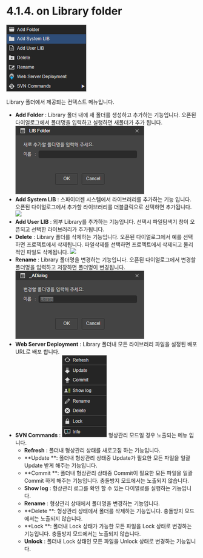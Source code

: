 # 4.1.4. on Library folder

![](../../.gitbook/assets/context-library.png)

Library 폴더에서 제공되는 컨텍스트 메뉴입니다.

* **Add Folder** : Library 폴더 내에 새 폴더를 생성하고 추가하는 기능입니다. 오픈된 다이얼로그에서 폴더명을 입력하고 실행하면 새폴더가 추가 됩니다. ![](../../.gitbook/assets/dialog-libfolder.png)
* **Add System LIB** : 스파이더젠 시스템에서 라이브러리를 추가하는 기능 입니다. 오픈된 다이얼로그에서 추가할 라이브러리를 더블클릭으로 선택하면 추가됩니다. ![](https://github.com/asoosoft/spidergen-guidebook/tree/eeac9656bff5b368e79bf9dad544cae218642e17/assets/pop-addsystem-lib.png)
* **Add User LIB** : 외부 Library를 추가하는 기능입니다. 선택시 파일탐색기 창이 오픈되고 선택한 라이브러리가 추가됩니다.
* **Delete** : Library 폴더를 삭제하는 기능입니다. 오픈된 다이얼로그에서 예를 선택하면 프로젝트에서 삭제됩니다. 파일삭제를 선택하면 프로젝트에서 삭제되고 물리적인 파일도 삭제됩니다. ![](https://github.com/asoosoft/spidergen-guidebook/tree/eeac9656bff5b368e79bf9dad544cae218642e17/assets/pop-lib-del.png)
* **Rename** : Library 폴더명을 변경하는 기능입니다. 오픈된 다이얼로그에서 변경할 폴더명을 입력하고 저장하면 폴더명이 변경됩니다. ![](../../.gitbook/assets/dialog-lib-rename.png)
* **Web Server Deployment** : Library 폴더내 모든 라이브러리 파일을 설정된 배포 URL로 배포 합니다.
* **SVN Commands** : ![](../../.gitbook/assets/context-library-svn.png) 형상관리 모드일 경우 노출되는 메뉴 입니다.
  * **Refresh** : 폴더내 형상관리 상태를 새로고침 하는 기능입니다.
  * **Update **: 폴더내 형상관리 상태중 Update가 필요한 모든 파일을 일괄 Update 받게 해주는 기능입니다.
  * **Commit **: 폴더내 형상관리 상태중 Commit이 필요한 모든 파일을 일괄 Commit 하게 해주는 기능입니다. 충돌방지 모드에서는 노출되지 않습니다.
  * **Show log** :  형상관리 로그를 확인 할 수 있는 다이얼로를 실행하는 기능입니다.
  * **Rename** : 형상관리 상태에서 폴더명을 변경하는 기능입니다.
  * **Delete **: 형상관리 상태에서 폴더를 삭제하는 기능입니다. 충돌방지 모드에서는 노출되지 않습니다.
  * **Lock **: 폴더내 Lock 상태가 가능한 모든 파일을 Lock 상태로 변경하는 기능입니다. 충돌방지 모드에서는 노출되지 않습니다. 
  * **Unlock** :  폴더내 Lock 상태인 모든 파일을 Unlock 상태로 변경하는 기능입니다.

